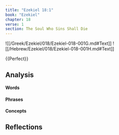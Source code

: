 ```yaml
---
title: "Ezekiel 18:1"
book: "Ezekiel"
chapter: 18
verse: 1
section: The Soul Who Sins Shall Die
---
```

![[/Greek/Ezekiel/018/Ezekiel-018-001G.md#Text]]
![[/Hebrew/Ezekiel/018/Ezekiel-018-001H.md#Text]]

{{Perfect}}

## Analysis

#### Words

#### Phrases

#### Concepts

## Reflections
